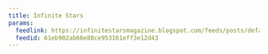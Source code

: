 ```yaml
---
title: Infinite Stars
params:
  feedlink: https://infinitestarsmagazine.blogspot.com/feeds/posts/default?alt=rss
  feedid: 61eb902ab66e88ce953161eff3e12d43
---
```


